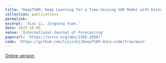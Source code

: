 ```yaml
---
title: "DeepTVAR: Deep Learning for a Time-Varying VAR Model with Extension to Integrated VAR."
collection: publications
permalink: 
excerpt: 'Xixi Li, Jingsong Yuan.'
date: 2023-10-05
venue: 'International Journal of Forecasting'
paperurl: 'https://arxiv.org/abs/2209.10587'
code: 'https://github.com/lixixibj/DeepTVAR-data-code/tree/main'
---
```

[Online version](https://arxiv.org/abs/2209.10587)
